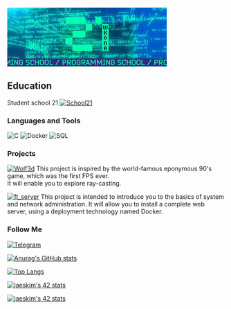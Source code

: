 [![Header](https://github.com/krl4k/krl4k/blob/main/assets/21.jpeg)](https://github.com/krl4k)

## Education 
Student school 21  [![School21](https://img.shields.io/badge/-About_School-0C1117??style=flat-square&logo=)](http://surl.li/kmqz) <br />
### Languages and Tools

![C](https://img.shields.io/badge/-0C1117??style=flat-square&logo=c)
![Docker](https://img.shields.io/badge/-Docker-0C1117??style=flat-square&logo=docker)
![SQL](https://img.shields.io/badge/-SQL-0C1117??style=flat-square&logo=mysql)

### Projects

[![Wolf3d](https://img.shields.io/badge/-Wolf3D-0C1117??style=flat-square&logo=)](https://github.com/krl4k/wolf3d)
This project is inspired by the world-famous eponymous 90's game, which was the first FPS ever.<br /> 
It will enable you to explore ray-casting.

[![ft_server](https://img.shields.io/badge/-ft_server-0C1117??style=flat-square&logo=Docker)](https://github.com/krl4k/ft_server)
This project is intended to introduce you to the basics of system and network administration. It will allow you to install a complete web server, using a deployment technology named Docker.

### Follow Me

[![Telegram](https://img.shields.io/badge/-Telegram-0C1117??style=flat-square&logo=Telegram)](https://t.me/krl4k)

[![Anurag's GitHub stats](https://github-readme-stats.vercel.app/api?username=krl4k&show_icons=true&theme=dracula)](https://github.com/anuraghazra/github-readme-stats)

[![Top Langs](https://github-readme-stats.vercel.app/api/top-langs/?username=krl4k&layout=compact&theme=dracula)](https://github.com/anuraghazra/github-readme-stats)

[![jaeskim's 42 stats](https://badge42.herokuapp.com/api/stats/fgrisell?privacyEmail=true)](https://github.com/JaeSeoKim/badge42)

[![jaeskim's 42 stats](https://badge42.herokuapp.com/api/stats/fgrisell?privacyEmail=true)](https://github.com/JaeSeoKim/badge42)
